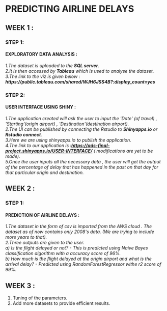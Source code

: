 # PREDICTING AIRLINE DELAYS 
 ## WEEK 1 :
 ### STEP 1:
 #### <b>EXPLORATORY DATA ANALYSIS :</b>
 <i>
 1.The dataset is uploaded to the <b>SQL server</b>.<br>
 2.It is then accessed by <b>Tableau</b> which is used to analyse the dataset.<br>
 3.The link to the viz is given below :<br></i>
 <i><b>https://public.tableau.com/shared/WJH6JSS4B?:display_count=yes</b><br></i>
 
 ### STEP 2:
 #### <b>USER INTERFACE USING SHINY :</b>
 <i>
 
 1.The application created will ask the user to input the 'Date' (of travel) , 'Starting'(origin airport) , 'Destination'(destination        airport).<br>
 2.The UI can be published by connecting the Rstudio to <b>Shinyapps.io</b> or <b>Rstudio connect</b>.<br>
 3.Here we are using shinyapps.io to publish the application.<br>
 4.The link to our application is :<b>https://ads-final-project.shinyapps.io/USER-INTERFACE/</b> ( modifications are yet to be made).<br>
 5.Once the user inputs all the necessary data , the user will get the output of the percentage of delay that has happened in the past on    that day for that particular origin and destination.<br></i>

## WEEK 2 :
### STEP 1:
#### <b>PREDICTION OF AIRLINE DELAYS :</b>
<i>
 1.The dataset in the form of csv is imported from the AWS cloud . The dataset as of now contains only 2008's data. (We are trying to include more years to that).<br>
 2.Three outputs are given to the user.<br>
   a) Is the flight delayed or not? - This is predicted using Naive Bayes classification algorithm with a accuracy score of 96%.<br>
   b) How much is the flight delayed at the origin airport and what is the arrival delay? - Predicted using RandomForestRegressor withe r2 score of 99%.<br
   c) What type of delay is it ? - There are four delays [Carrier delay , Security delay , Weather delay , NAS delay] . This is predicted using RandomForestClassifier with accuracy of 89%.<br>
 </i>
 
 ## WEEK 3 :
 1. Tuning of the parameters.
 2. Add more datasets to provide efficient results.
